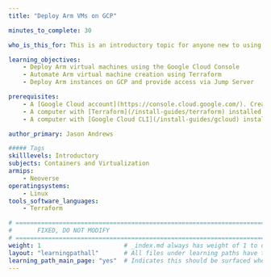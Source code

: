 ```yaml
---
title: "Deploy Arm VMs on GCP"

minutes_to_complete: 30

who_is_this_for: This is an introductory topic for anyone new to using Arm virtual machines in the Google Cloud Platform (GCP)

learning_objectives:
    - Deploy Arm virtual machines using the Google Cloud Console
    - Automate Arm virtual machine creation using Terraform
    - Deploy Arm instances on GCP and provide access via Jump Server

prerequisites:
    - A [Google Cloud account](https://console.cloud.google.com/). Create an account if needed.
    - A computer with [Terraform](/install-guides/terraform) installed
    - A computer with [Google Cloud CLI](/install-guides/gcloud) installed

author_primary: Jason Andrews

##### Tags
skilllevels: Introductory
subjects: Containers and Virtualization
armips:
    - Neoverse
operatingsystems:
    - Linux
tools_software_languages:
    - Terraform

# ================================================================================
#       FIXED, DO NOT MODIFY
# ================================================================================
weight: 1                       # _index.md always has weight of 1 to order correctly
layout: "learningpathall"       # All files under learning paths have this same wrapper
learning_path_main_page: "yes"  # Indicates this should be surfaced when looking for related content. Only set for _index.md of learning path content.
---
```

